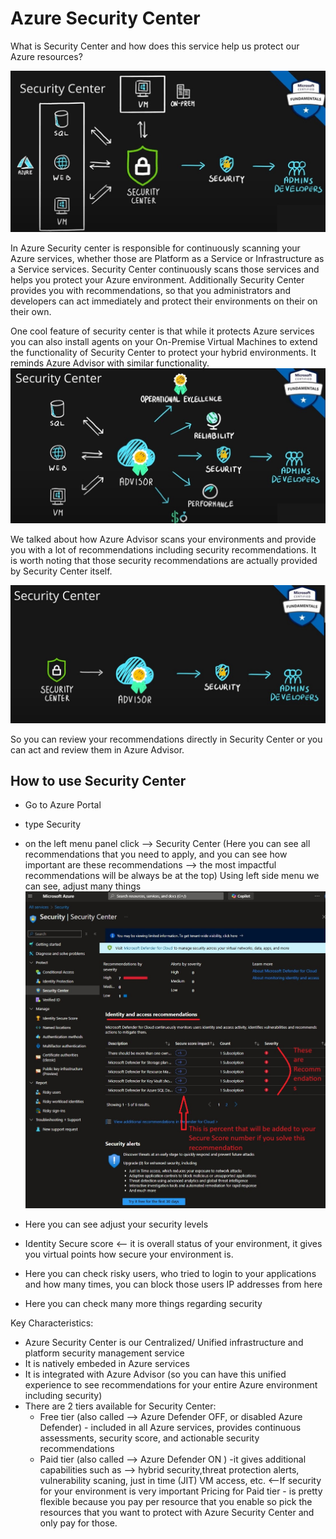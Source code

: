 # Azure Security Center

What is Security Center and how does this service help us protect our Azure resources?

![pic140](https://github.com/Julian22222/Clouds/blob/main/Azure/IMG/pic140.jpg)

In Azure Security center is responsible for continuously scanning your Azure services, whether those are Platform as a Service or Infrastructure as a Service services. Security Center continuously scans those services and helps you protect your Azure environment. Additionally Security Center provides you with recommendations, so that you administrators and developers can act immediately and protect their environments on their on their own.

One cool feature of security center is that while it protects Azure services you can also install agents on your On-Premise Virtual Machines to extend the functionality of Security Center to protect your hybrid environments. It reminds Azure Advisor with similar functionality.
![pic141](https://github.com/Julian22222/Clouds/blob/main/Azure/IMG/pic141.jpg)

We talked about how Azure Advisor scans your environments and provide you with a lot of recommendations including security recommendations. It is worth noting that those security recommendations are actually provided by Security Center itself.

![pic142](https://github.com/Julian22222/Clouds/blob/main/Azure/IMG/pic142.jpg)

So you can review your recommendations directly in Security Center or you can act and review them in Azure Advisor.

## How to use Security Center

- Go to Azure Portal
- type Security
- on the left menu panel click --> Security Center (Here you can see all recommendations that you need to apply, and you can see how important are these recommendations --> the most impactful recommendations will be always be at the top)
  Using left side menu we can see, adjust many things
  ![pic143](https://github.com/Julian22222/Clouds/blob/main/Azure/IMG/pic143.jpg)

- Here you can see adjust your security levels
- Identity Secure score <-- it is overall status of your environment, it gives you virtual points how secure your environment is.
- Here you can check risky users, who tried to login to your applications and how many times, you can block those users IP addresses from here
- Here you can check many more things regarding security

Key Characteristics:

- Azure Security Center is our Centralized/ Unified infrastructure and platform security management service
- It is natively embeded in Azure services
- It is integrated with Azure Advisor (so you can have this unified experience to see recommendations for your entire Azure environment including security)
- There are 2 tiers available for Security Center:
  - Free tier (also called --> Azure Defender OFF, or disabled Azure Defender) - included in all Azure services, provides continuous assessments, security score, and actionable security recommendations
  - Paid tier (also called --> Azure Defender ON ) -it gives additional capabilities such as --> hybrid security,threat protection alerts, vulnerability scaning, just in time (JIT) VM access, etc. <--If security for your environment is very important
    Pricing for Paid tier - is pretty flexible because you pay per resource that you enable so pick the resources that you want to protect with Azure Security Center and only pay for those.
